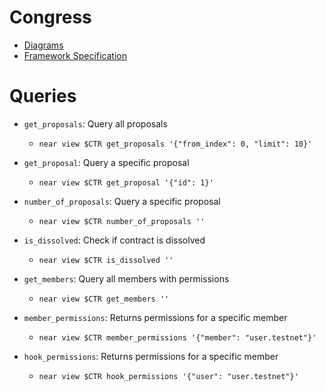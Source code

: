 # Congress

- [Diagrams](https://miro.com/app/board/uXjVMqJRr_U=/)
- [Framework Specification](https://near-ndc.notion.site/NDC-V1-Framework-V3-1-Updated-1af84fe7cc204087be70ea7ffee4d23f?pvs=4)

# Queries

- `get_proposals`: Query all proposals
  - `near view $CTR get_proposals '{"from_index": 0, "limit": 10}'`

- `get_proposal`: Query a specific proposal
  - `near view $CTR get_proposal '{"id": 1}'`

- `number_of_proposals`: Query a specific proposal
  - `near view $CTR number_of_proposals ''`

- `is_dissolved`: Check if contract is dissolved
  - `near view $CTR is_dissolved ''`

- `get_members`: Query all members with permissions
  - `near view $CTR get_members ''`

- `member_permissions`: Returns permissions for a specific member
  - `near view $CTR member_permissions '{"member": "user.testnet"}'`

- `hook_permissions`: Returns permissions for a specific member
  - `near view $CTR hook_permissions '{"user": "user.testnet"}'`
